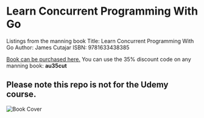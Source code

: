 # Learn Concurrent Programming With Go

Listings from the manning book
Title: Learn Concurrent Programming With Go
Author: James Cutajar
ISBN: 9781633438385

[Book can be purchased here.](https://manning.com/books/learn-concurrent-programming-with-go?utm_source=cutajarj&utm_medium=affiliate&utm_campaign=book_cutajar_learn_12_14_22&a_aid=cutajarj&a_bid=4360d6bb)
You can use the 35% discount code on any manning book: **au35cut**

## Please note this repo is not for the Udemy course.

![Book Cover](coverReleased.png)
